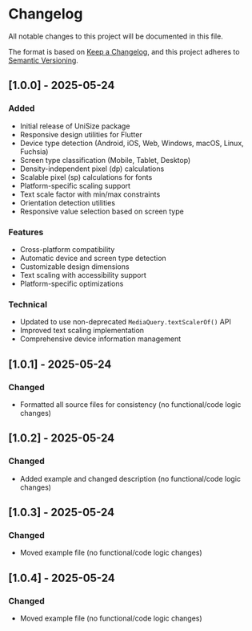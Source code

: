 # Changelog

All notable changes to this project will be documented in this file.

The format is based on [Keep a Changelog](https://keepachangelog.com/en/1.0.0/),
and this project adheres to [Semantic Versioning](https://semver.org/spec/v2.0.0.html).

## [1.0.0] - 2025-05-24

### Added
- Initial release of UniSize package
- Responsive design utilities for Flutter
- Device type detection (Android, iOS, Web, Windows, macOS, Linux, Fuchsia)
- Screen type classification (Mobile, Tablet, Desktop)
- Density-independent pixel (dp) calculations
- Scalable pixel (sp) calculations for fonts
- Platform-specific scaling support
- Text scale factor with min/max constraints
- Orientation detection utilities
- Responsive value selection based on screen type

### Features
- Cross-platform compatibility
- Automatic device and screen type detection
- Customizable design dimensions
- Text scaling with accessibility support
- Platform-specific optimizations

### Technical
- Updated to use non-deprecated `MediaQuery.textScalerOf()` API
- Improved text scaling implementation
- Comprehensive device information management

## [1.0.1] - 2025-05-24

### Changed
- Formatted all source files for consistency (no functional/code logic changes)

## [1.0.2] - 2025-05-24

### Changed
- Added example and changed description (no functional/code logic changes)

## [1.0.3] - 2025-05-24

### Changed
- Moved example file (no functional/code logic changes)

## [1.0.4] - 2025-05-24

### Changed
- Moved example file (no functional/code logic changes)